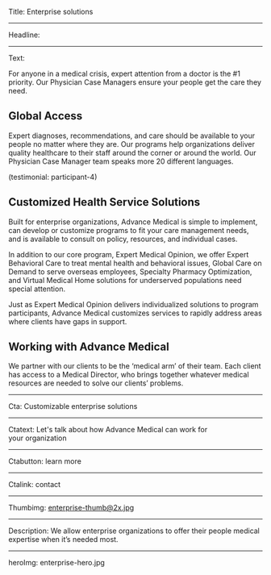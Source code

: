 Title: Enterprise solutions

----

Headline:

----

Text:

For anyone in a medical crisis, expert attention from a doctor is the #1 priority. Our Physician Case Managers ensure your people get the care they need.

## Global Access

Expert diagnoses, recommendations, and care should be available to your people no matter where they are. Our programs help organizations deliver quality healthcare to their staff around the corner or around the world. Our Physician Case Manager team speaks more 20 different languages.

(testimonial: participant-4)

## Customized Health Service Solutions

Built for enterprise organizations, Advance Medical is simple to implement, can develop or customize programs to fit your care management needs, and is available to consult on policy, resources, and individual cases.

In addition to our core program, Expert Medical Opinion, we offer Expert Behavioral Care to treat mental health and behavioral issues, Global Care on Demand to serve overseas employees, Specialty Pharmacy Optimization, and Virtual Medical Home solutions for underserved populations need special attention.

Just as Expert Medical Opinion delivers individualized solutions to program participants, Advance Medical customizes services to rapidly address areas where clients have gaps in support.

## Working with Advance Medical

We partner with our clients to be the ‘medical arm’ of their team. Each client has access to a Medical Director, who brings together whatever medical resources are needed to solve our clients’ problems.

----

Cta: Customizable enterprise solutions

----

Ctatext: Let's talk about how Advance Medical can work for your organization

----

Ctabutton: learn more

----

Ctalink: contact

----

Thumbimg: enterprise-thumb@2x.jpg

----

Description: We allow enterprise organizations to offer their people medical expertise when it’s needed most.

----

heroImg: enterprise-hero.jpg
